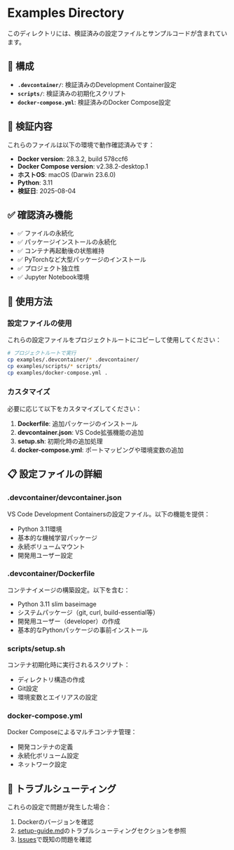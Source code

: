 # Examples Directory

このディレクトリには、検証済みの設定ファイルとサンプルコードが含まれています。

## 📁 構成

- **`.devcontainer/`**: 検証済みのDevelopment Container設定
- **`scripts/`**: 検証済みの初期化スクリプト
- **`docker-compose.yml`**: 検証済みのDocker Compose設定

## 🧪 検証内容

これらのファイルは以下の環境で動作確認済みです：

- **Docker version**: 28.3.2, build 578ccf6
- **Docker Compose version**: v2.38.2-desktop.1
- **ホストOS**: macOS (Darwin 23.6.0)
- **Python**: 3.11
- **検証日**: 2025-08-04

## ✅ 確認済み機能

- ✅ ファイルの永続化
- ✅ パッケージインストールの永続化
- ✅ コンテナ再起動後の状態維持
- ✅ PyTorchなど大型パッケージのインストール
- ✅ プロジェクト独立性
- ✅ Jupyter Notebook環境

## 🚀 使用方法

### 設定ファイルの使用

これらの設定ファイルをプロジェクトルートにコピーして使用してください：

```bash
# プロジェクトルートで実行
cp examples/.devcontainer/* .devcontainer/
cp examples/scripts/* scripts/
cp examples/docker-compose.yml .
```

### カスタマイズ

必要に応じて以下をカスタマイズしてください：

1. **Dockerfile**: 追加パッケージのインストール
2. **devcontainer.json**: VS Code拡張機能の追加  
3. **setup.sh**: 初期化時の追加処理
4. **docker-compose.yml**: ポートマッピングや環境変数の追加

## 📋 設定ファイルの詳細

### .devcontainer/devcontainer.json

VS Code Development Containersの設定ファイル。以下の機能を提供：

- Python 3.11環境
- 基本的な機械学習パッケージ
- 永続ボリュームマウント
- 開発用ユーザー設定

### .devcontainer/Dockerfile

コンテナイメージの構築設定。以下を含む：

- Python 3.11 slim baseimage
- システムパッケージ（git, curl, build-essential等）
- 開発用ユーザー（developer）の作成
- 基本的なPythonパッケージの事前インストール

### scripts/setup.sh

コンテナ初期化時に実行されるスクリプト：

- ディレクトリ構造の作成
- Git設定
- 環境変数とエイリアスの設定

### docker-compose.yml

Docker Composeによるマルチコンテナ管理：

- 開発コンテナの定義
- 永続化ボリューム設定
- ネットワーク設定

## 🔧 トラブルシューティング

これらの設定で問題が発生した場合：

1. Dockerのバージョンを確認
2. [setup-guide.md](../docs/setup-guide.md)のトラブルシューティングセクションを参照
3. [Issues](https://github.com/yourusername/claude-code-ml-env/issues)で既知の問題を確認